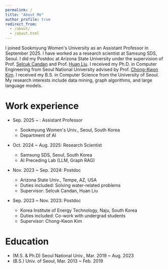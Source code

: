 ```yaml
---
permalink: /
title: "About Me"
author_profile: true
redirect_from: 
  - /about/
  - /about.html
---
```


I joined Sookmyung Women's University as an Assistant Professor in September 2025. I have worked as a research scientist at Samsung SDS, Seoul. I did my Postdoc at Arizona State University under the supervision of Prof. [Selcuk Candan](https://search.asu.edu/profile/20861) and Prof. [Huan Liu](https://www.public.asu.edu/~huanliu/). I received my Ph.D. in Computer Engineering from Seoul National University advised by Prof. [Chong-Kwon Kim](https://scholar.google.com/citations?user=KRykCKkAAAAJ&hl=en). I received my B.S. in Computer Science from the University of Seoul. My research interests include data mining, graph algorithms, and large language models.


Work experience
======
* Sep. 2025 ~ : Assistant Professor
  * Sookmyung Women's Univ., Seoul, South Korea
  * Department of AI

* Oct. 2024 ~ Aug. 2025: Research Scientist
  * Samsung SDS, Seoul, South Korea
  * AI Preceding Lab (LLM, Graph RAG)

* Nov. 2023 ~ Sep. 2024: Postdoc
  * Arizona State Univ., Tempe, AZ, USA
  * Duties included: Solving water-related problems
  * Supervisor: Selcuk Candan, Huan Liu

* Sep. 2023 ~ Nov. 2023: Postdoc
  * Korea Institute of Energy Technology, Naju, South Korea
  * Duties included: Co-work with undergrad students
  * Supervisor: Chong-Kwon Kim

Education
======
* (M.S. & Ph.D) Seoul National Univ., Mar. 2019 ~ Aug. 2023
* (B.S.) Univ. of Seoul, Mar. 2013 ~ Feb. 2019
